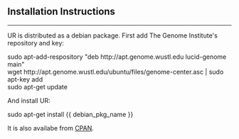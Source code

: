 Installation Instructions
-------------------------

* * *

UR is distributed as a debian package.  First add The Genome Institute's repository and key:

<p class='terminal' markdown='1'>
sudo apt-add-respository "deb http://apt.genome.wustl.edu lucid-genome main"<br/>
wget http://apt.genome.wustl.edu/ubuntu/files/genome-center.asc | sudo apt-key add<br/>
sudo apt-get update<br/>
</p>

And install UR:

<p class='terminal' markdown='1'>
sudo apt-get install {{ debian_pkg_name }}
</p>

It is also availabe from [CPAN](http://search.cpan.org/search?mode=all&query=UR).
